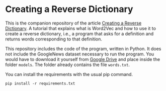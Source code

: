 # Creating a Reverse Dictionary

This is the companion repository of the article [Creating a Reverse Dictionary](https://tomassetti.me/creating-a-reverse-dictionary/). A tutorial that explains what is Word2Vec and how to use it to create a reverse dictionary, i.e., a program that asks for a definition and returns words corresponding to that definition.

This repository includes the code of the program, written in Python. It does not include the GoogleNews dataset necessary to run the program. You would have to download it yourself from [Google Drive](https://drive.google.com/file/d/0B7XkCwpI5KDYNlNUTTlSS21pQmM) and place inside the folder `models`. The folder already contains the file `words.txt`.

You can install the requirements with the usual pip command.
```
pip install -r requirements.txt
```